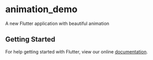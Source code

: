 # animation_demo

A new Flutter application with beautiful animation

## Getting Started

For help getting started with Flutter, view our online
[documentation](https://flutter.io/).
